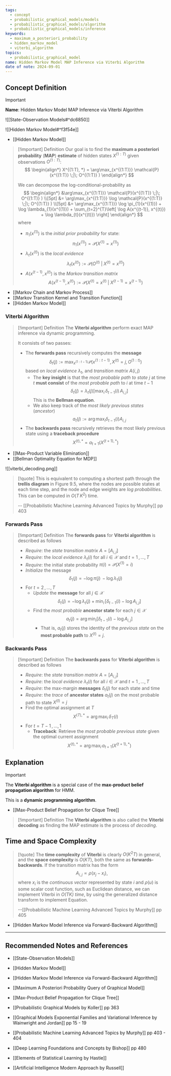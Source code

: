 ```yaml
---
tags:
  - concept
  - probabilistic_graphical_models/models
  - probabilistic_graphical_models/algorithm
  - probabilistic_graphical_models/inference
keywords:
  - maximum_a_posteriori_probability
  - hidden_markov_model
  - viterbi_algorithm
topics:
  - probabilistic_graphical_model
name: Hidden Markov Model MAP Inference via Viterbi Algorithm
date of note: 2024-09-01
---
```


## Concept Definition

>[!important]
>**Name**: Hidden Markov Model MAP Inference via Viterbi Algorithm

![[State-Observation Models#^dc6850]]

![[Hidden Markov Model#^f3f54e]]

- [[Hidden Markov Model]]


>[!important] Definition
>Our goal is to find the  **maximum a posteriori probability** (**MAP**) **estimate** of hidden states $X^{(1:T)}$ given observations $O^{(1:T)}$:
>$$
>\begin{align*}
> X^{(1:T), *} = \arg\max_{x^{(1:T)}} \mathcal{P}(x^{(1:T)} \;|\; O^{(1:T)} )
>\end{align*}
>$$
>
>We can decompose the log-conditional-probability as 
>$$
>\begin{align*}
> &\arg\max_{x^{(1:T)}} \mathcal{P}(x^{(1:T)} \;|\; O^{(1:T)} ) \\[5pt]
> &= \arg\max_{x^{(1:T)}} \log \mathcal{P}(x^{(1:T)} \;|\; O^{(1:T)} ) \\[5pt]
> &= \arg\max_{x^{(1:T)}} \log \pi_{1}(x^{(1)}) + \log \lambda_{1}(x^{(1)}) + \sum_{t=2}^{T}\left[ \log A(x^{(t-1)}, x^{(t)}) + \log \lambda_{t}(x^{(t)}) \right] 
>\end{align*}
>$$
>where 
>- $\pi_{1}(x^{(1)})$ is the *initial prior probability* for state:  $$\pi_{1}(x^{(1)}) = \mathcal{P}(X^{(1)} = x^{(1)})$$
>- $\lambda_{t}(x^{(t)})$ is the *local evidence* $$\lambda_{t}(x^{(t)}) := \mathcal{P}(O^{(t)}\;|\;X^{(t)} = x^{(t)})$$
>- $A(x^{(t-1)}, x^{(t)})$ is the *Markov transition matrix*  $$A(x^{(t-1)}, x^{(t)}) := \mathcal{P}(X^{(t)} = x^{(t)} \;|\;X^{(t-1)} = x^{(t-1)})$$

- [[Markov Chain and Markov Process]]
- [[Markov Transition Kernel and Transition Function]]
- [[Hidden Markov Model]]

### Viterbi Algorithm

>[!important] Definition
>The **Viterbi algorithm** perform exact MAP inference via dynamic programming. 
>
>It consists of two passes:
>- The **forwards pass** recursively computes the **message** $$\delta_{t}(j) := \max_{x^{(1: t-1)}}\mathcal{P}(x^{(1: t-1)}, X^{(t)} = j, O^{(1:t)} )$$ based on *local evidence* $\lambda_{t}$, and *transition matrix* $A(i,j)$
>	- The **key insight** is that the *most probable path to state* $j$ at time $t$ **must consist** of the *most probable path* to $i$ at time $t-1$ $$\delta_{t}(j) = \lambda_{t}(j)\left[ \max_{i}\,\delta_{t-1}(i)\,A_{i,j} \right] $$ This is the **Bellman equation**.
>	- We also keep track of the *most likely previous states* (*ancestor*) $$a_{t}(j) := \arg\max_{i}\delta_{t-1}(i)A_{i,j}$$
>- The **backwards pass** recursively retrieves the most likely previous state using a **traceback procedure** $$X^{(t), *} = a_{t+1}(X^{(t+1), *})$$

- [[Max-Product Variable Elimination]]
- [[Bellman Optimality Equation for MDP]]

![[viterbi_decoding.png]]

>[!quote]
>This is equivalent to computing a shortest path through the **trellis diagram** in Figure 9.5, where the nodes are possible states at each time step, and the node and edge weights are *log probabilities*. This can be computed in $O(T\,K^2)$ time.
>
>-- [[Probabilistic Machine Learning Advanced Topics by Murphy]] pp 403


### Forwards Pass

>[!important] Definition
>The **forwards pass** for **Viterbi algorithm** is described as follows
>- *Require*: the *state transition matrix* $A = [A_{i,j}]$
>- *Require*: the *local evidence* $\lambda_{t}(i)$ for all $i\in \mathcal{X}$ and $t=1\,{,}\ldots{,}\,T$
>- *Require*: the initial state probability $\pi(i) = \mathcal{P}(X^{(1)}= i)$
>- *Initialize* the message $$\delta_{1}(j) = -\log\pi(j)\,- \log \lambda_{1}(j)$$
>- For $t=2 \,{,}\ldots{,}\,T$
>	- *Update* the **message** for all $j\in \mathcal{X}$ $$\delta_{t}(j) = -\log\lambda_{t}(j) + \min_{i}\,\left[\delta_{t-1}(i)  -\log A_{i,j} \right] $$
>	- Find the *most probable* **ancestor state** for each $j\in \mathcal{X}$ $$a_{t}(j) = \arg\min_{i} \left[\delta_{t-1}(i)  -\log A_{i,j} \right]$$
>		- That is, $a_{t}(j)$ stores the identity of the *previous state* on the **most probable path** to $X^{(t)} = j$.

### Backwards Pass

>[!important] Definition
>The **backwards pass** for **Viterbi algorithm** is described as follows
>- *Require*: the *state transition matrix* $A = [A_{i,j}]$
>- *Require*: the *local evidence* $\lambda_{t}(i)$ for all $i\in \mathcal{X}$ and $t=1\,{,}\ldots{,}\,T$
>- *Require*: the max-margin **messages** $\delta_{t}(j)$ for each state and time
>- *Require*: the *trace* of **ancestor states** $a_{t}(j)$ on the most probable path to state $X^{(t)} =j$  
>- Find the optimal assignment at $T$ $$X^{(T), *} = \arg\max_{i}\,\delta_{T}(i)$$
>- For $t=T-1 \,{,}\ldots{,}\,1$
>	- **Traceback**:  Retrieve the *most probable previous state* given the optimal current assignment  $$X^{(t), *} = \arg\max_{i}\,a_{t+1}(X^{(t+1), *})$$


## Explanation

>[!important] 
>The **Viterbi algorithm** is a special case of the **max-product belief propagation algorithm** for HMM.
>
>This is a **dynamic programming algorithm**.

- [[Max-Product Belief Propagation for Clique Tree]]

>[!important] Definition
>The **Viterbi algorithm** is also called the **Viterbi decoding** as finding the MAP estimate is the process of *decoding*.

## Time and Space Complexity

>[!quote]
>The **time complexity** of **Viterbi** is clearly $O(K^2T)$ in general, and the **space complexity** is $O(KT)$, both the same as **forwards-backwards**. If the transition matrix has the form $$A_{i,j} \propto  \rho(x_{j} − x_{i}),$$ where $x_{i}$ is the *continuous vector* represented by state $i$ and $\rho(u)$ is some scalar cost function, such as Euclidean distance, we can implement Viterbi in *$O(T K)$ time*, by using the generalized distance transform to implement Equation.
>
>--[[Probabilistic Machine Learning Advanced Topics by Murphy]] pp 405

- [[Hidden Markov Model Inference via Forward-Backward Algorithm]]



-----------
##  Recommended Notes and References


- [[State-Observation Models]]
- [[Hidden Markov Model]]
- [[Hidden Markov Model Inference via Forward-Backward Algorithm]]

- [[Maximum A Posteriori Probability Query of Graphical Model]]
- [[Max-Product Belief Propagation for Clique Tree]]


- [[Probabilistic Graphical Models by Koller]] pp 363
- [[Graphical Models Exponential Families and Variational Inference by Wainwright and Jordan]] pp 15 - 19
- [[Probabilistic Machine Learning Advanced Topics by Murphy]] pp 403 - 404
- [[Deep Learning Foundations and Concepts by Bishop]] pp 480
- [[Elements of Statistical Learning by Hastie]]
- [[Artificial Intelligence Modern Approach by Russell]]